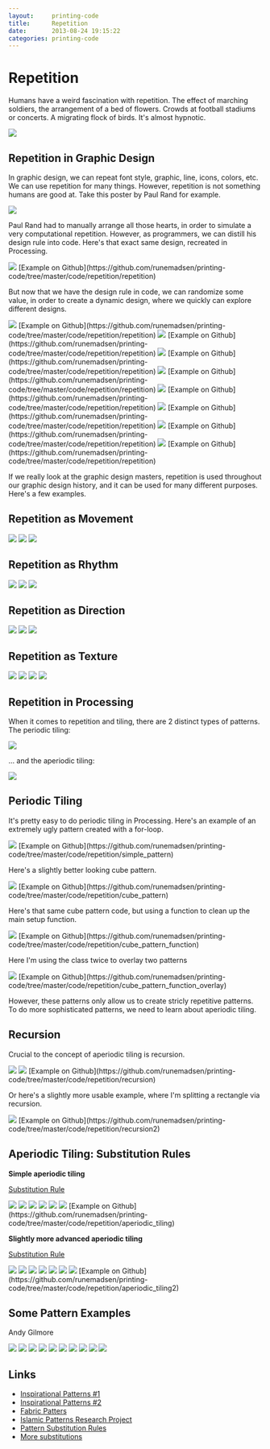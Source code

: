```yaml
---
layout:     printing-code
title:      Repetition
date:       2013-08-24 19:15:22
categories: printing-code
---
```



Repetition
==========

Humans have a weird fascination with repetition. The effect of marching soldiers, the arrangement of a bed of flowers. Crowds at football stadiums or concerts. A migrating flock of birds. It's almost hypnotic.

<img src="http://runemadsen-2012.s3.amazonaws.com/printing-code-2012/repetition/grapefruit.jpg" data-slideshow="http://runemadsen-2012.s3.amazonaws.com/printing-code-2012/repetition/grapefruit.jpg" />

Repetition in Graphic Design
----------------------------

In graphic design, we can repeat font style, graphic, line, icons, colors, etc. We can use repetition for many things. However, repetition is not something humans are good at. Take this poster by Paul Rand for example.

<img src="http://runemadsen-2012.s3.amazonaws.com/printing-code-2012/repetition/repetition_small.jpg" data-slideshow="http://runemadsen-2012.s3.amazonaws.com/printing-code-2012/repetition/repetition.png" />

Paul Rand had to manually arrange all those hearts, in order to simulate a very computational repetition. However, as programmers, we can distill his design rule into code. Here's that exact same design, recreated in Processing.

<img src="http://runemadsen-2012.s3.amazonaws.com/printing-code-2012/repetition/repetition_rune_small.jpg" data-slideshow="http://runemadsen-2012.s3.amazonaws.com/printing-code-2012/repetition/repetition_rune.png" />
[Example on Github](https://github.com/runemadsen/printing-code/tree/master/code/repetition/repetition)

But now that we have the design rule in code, we can randomize some value, in order to create a dynamic design, where we quickly can explore different designs.

<img src="http://runemadsen-2012.s3.amazonaws.com/printing-code-2012/repetition/repetition_rune2_small.jpg" data-slideshow="http://runemadsen-2012.s3.amazonaws.com/printing-code-2012/repetition/repetition_rune2.png" />
[Example on Github](https://github.com/runemadsen/printing-code/tree/master/code/repetition/repetition)

<img src="http://runemadsen-2012.s3.amazonaws.com/printing-code-2012/repetition/repetition_rune3_small.jpg" data-slideshow="http://runemadsen-2012.s3.amazonaws.com/printing-code-2012/repetition/repetition_rune3.png" />
[Example on Github](https://github.com/runemadsen/printing-code/tree/master/code/repetition/repetition)

<img src="http://runemadsen-2012.s3.amazonaws.com/printing-code-2012/repetition/repetition_rune4_small.jpg" data-slideshow="http://runemadsen-2012.s3.amazonaws.com/printing-code-2012/repetition/repetition_rune4.png" />
[Example on Github](https://github.com/runemadsen/printing-code/tree/master/code/repetition/repetition)

<img src="http://runemadsen-2012.s3.amazonaws.com/printing-code-2012/repetition/repetition_rune5_small.jpg" data-slideshow="http://runemadsen-2012.s3.amazonaws.com/printing-code-2012/repetition/repetition_rune5.png" />
[Example on Github](https://github.com/runemadsen/printing-code/tree/master/code/repetition/repetition)

<img src="http://runemadsen-2012.s3.amazonaws.com/printing-code-2012/repetition/repetition_rune6_small.jpg" data-slideshow="http://runemadsen-2012.s3.amazonaws.com/printing-code-2012/repetition/repetition_rune6.png" />
[Example on Github](https://github.com/runemadsen/printing-code/tree/master/code/repetition/repetition)

<img src="http://runemadsen-2012.s3.amazonaws.com/printing-code-2012/repetition/repetition_rune7_small.jpg" data-slideshow="http://runemadsen-2012.s3.amazonaws.com/printing-code-2012/repetition/repetition_rune7.png" />
[Example on Github](https://github.com/runemadsen/printing-code/tree/master/code/repetition/repetition)

<img src="http://runemadsen-2012.s3.amazonaws.com/printing-code-2012/repetition/repetition_rune8_small.jpg" data-slideshow="http://runemadsen-2012.s3.amazonaws.com/printing-code-2012/repetition/repetition_rune8.png" />
[Example on Github](https://github.com/runemadsen/printing-code/tree/master/code/repetition/repetition)

<img src="http://runemadsen-2012.s3.amazonaws.com/printing-code-2012/repetition/repetition_rune9_small.jpg" data-slideshow="http://runemadsen-2012.s3.amazonaws.com/printing-code-2012/repetition/repetition_rune9.png" />
[Example on Github](https://github.com/runemadsen/printing-code/tree/master/code/repetition/repetition)

If we really look at the graphic design masters, repetition is used throughout our graphic design history, and it can be used for many different purposes. Here's a few examples.

Repetition as Movement
----------------------

<img src="http://runemadsen-2012.s3.amazonaws.com/printing-code-2012/repetition/pintori_movement_small.jpg" data-slideshow="http://runemadsen-2012.s3.amazonaws.com/printing-code-2012/repetition/pintori_movement.jpg" />

<img src="http://runemadsen-2012.s3.amazonaws.com/printing-code-2012/repetition/pintori_movement2_small.jpg" data-slideshow="http://runemadsen-2012.s3.amazonaws.com/printing-code-2012/repetition/pintori_movement2.jpg" />

<img src="http://runemadsen-2012.s3.amazonaws.com/printing-code-2012/repetition/rand_movement_small.jpg" data-slideshow="http://runemadsen-2012.s3.amazonaws.com/printing-code-2012/repetition/rand_movement.jpg" />

Repetition as Rhythm
--------------------

<img src="http://runemadsen-2012.s3.amazonaws.com/printing-code-2012/repetition/rand_rhythm_small.jpg" data-slideshow="http://runemadsen-2012.s3.amazonaws.com/printing-code-2012/repetition/rand_rhythm.jpg" />

<img src="http://runemadsen-2012.s3.amazonaws.com/printing-code-2012/repetition/brockmann_rhythm_small.jpg" data-slideshow="http://runemadsen-2012.s3.amazonaws.com/printing-code-2012/repetition/brockmann_rhythm.jpg" />

<img src="http://runemadsen-2012.s3.amazonaws.com/printing-code-2012/repetition/brockmann_rhythm2_small.jpg" data-slideshow="http://runemadsen-2012.s3.amazonaws.com/printing-code-2012/repetition/brockmann_rhythm2.png" />

Repetition as Direction
-----------------------

<img src="http://runemadsen-2012.s3.amazonaws.com/printing-code-2012/repetition/megert_direction_small.jpg" data-slideshow="http://runemadsen-2012.s3.amazonaws.com/printing-code-2012/repetition/megert_direction.png" />

<img src="http://runemadsen-2012.s3.amazonaws.com/printing-code-2012/repetition/rand_direction_small.jpg" data-slideshow="http://runemadsen-2012.s3.amazonaws.com/printing-code-2012/repetition/rand_direction.png" />

<img src="http://runemadsen-2012.s3.amazonaws.com/printing-code-2012/repetition/direction2_small.jpg" data-slideshow="http://runemadsen-2012.s3.amazonaws.com/printing-code-2012/repetition/direction2.jpg" />

Repetition as Texture
---------------------

<img src="http://runemadsen-2012.s3.amazonaws.com/printing-code-2012/repetition/mandala_small.jpg" data-slideshow="http://runemadsen-2012.s3.amazonaws.com/printing-code-2012/repetition/mandala.jpg" />

<img src="http://runemadsen-2012.s3.amazonaws.com/printing-code-2012/repetition/champalimaud_texture_small.jpg" data-slideshow="http://runemadsen-2012.s3.amazonaws.com/printing-code-2012/repetition/champalimaud_texture.png" />

<img src="http://runemadsen-2012.s3.amazonaws.com/printing-code-2012/repetition/lewitt_texture_small.jpg" data-slideshow="http://runemadsen-2012.s3.amazonaws.com/printing-code-2012/repetition/lewitt_texture.jpg" />

<img src="http://runemadsen-2012.s3.amazonaws.com/printing-code-2012/repetition/lewitt_texture2_small.jpg" data-slideshow="http://runemadsen-2012.s3.amazonaws.com/printing-code-2012/repetition/lewitt_texture2.jpg" />


Repetition in Processing
------------------------

When it comes to repetition and tiling, there are 2 distinct types of patterns. The periodic tiling:

<img src="http://runemadsen-2012.s3.amazonaws.com/printing-code-2012/repetition/repetition_periodic_small.jpg" data-slideshow="http://runemadsen-2012.s3.amazonaws.com/printing-code-2012/repetition/repetition_periodic.jpg" />

... and the aperiodic tiling:

<img src="http://runemadsen-2012.s3.amazonaws.com/printing-code-2012/repetition/repetition_aperiodic_small.jpg" data-slideshow="http://runemadsen-2012.s3.amazonaws.com/printing-code-2012/repetition/repetition_aperiodic.png" />

Periodic Tiling
---------------

It's pretty easy to do periodic tiling in Processing. Here's an example of an extremely ugly pattern created with a for-loop.

<img src="http://runemadsen-2012.s3.amazonaws.com/printing-code-2012/repetition/simple_pattern_small.jpg" data-slideshow="http://runemadsen-2012.s3.amazonaws.com/printing-code-2012/repetition/simple_pattern.png" />
[Example on Github](https://github.com/runemadsen/printing-code/tree/master/code/repetition/simple_pattern)

Here's a slightly better looking cube pattern.

<img src="http://runemadsen-2012.s3.amazonaws.com/printing-code-2012/repetition/cube_pattern_small.jpg" data-slideshow="http://runemadsen-2012.s3.amazonaws.com/printing-code-2012/repetition/cube_pattern.png" />
[Example on Github](https://github.com/runemadsen/printing-code/tree/master/code/repetition/cube_pattern)

Here's that same cube pattern code, but using a function to clean up the main setup function.

<img src="http://runemadsen-2012.s3.amazonaws.com/printing-code-2012/repetition/cube_pattern_class_small.jpg" data-slideshow="http://runemadsen-2012.s3.amazonaws.com/printing-code-2012/repetition/cube_pattern_class.png" />
[Example on Github](https://github.com/runemadsen/printing-code/tree/master/code/repetition/cube_pattern_function)

Here I'm using the class twice to overlay two patterns

<img src="http://runemadsen-2012.s3.amazonaws.com/printing-code-2012/repetition/cube_pattern_class_overlay_small.jpg" data-slideshow="http://runemadsen-2012.s3.amazonaws.com/printing-code-2012/repetition/cube_pattern_class_overlay.png" />
[Example on Github](https://github.com/runemadsen/printing-code/tree/master/code/repetition/cube_pattern_function_overlay)

However, these patterns only allow us to create stricly repetitive patterns. To do more sophisticated patterns, we need to learn about aperiodic tiling.


Recursion
---------

Crucial to the concept of aperiodic tiling is recursion. 

<img src="http://runemadsen-2012.s3.amazonaws.com/printing-code-2012/repetition/recursion_ref_small.jpg" data-slideshow="http://runemadsen-2012.s3.amazonaws.com/printing-code-2012/repetition/recursion_ref.jpg" />

<img src="http://runemadsen-2012.s3.amazonaws.com/printing-code-2012/repetition/recursion_small.jpg" data-slideshow="http://runemadsen-2012.s3.amazonaws.com/printing-code-2012/repetition/recursion.png" />
[Example on Github](https://github.com/runemadsen/printing-code/tree/master/code/repetition/recursion)

Or here's a slightly more usable example, where I'm splitting a rectangle via recursion.

<img src="http://runemadsen-2012.s3.amazonaws.com/printing-code-2012/repetition/recursion2_small.jpg" data-slideshow="http://runemadsen-2012.s3.amazonaws.com/printing-code-2012/repetition/recursion2.png" />
[Example on Github](https://github.com/runemadsen/printing-code/tree/master/code/repetition/recursion2)


Aperiodic Tiling: Substitution Rules
------------------------------------

**Simple aperiodic tiling**

[Substitution Rule](http://web.media.mit.edu/~black/tiles/aperiodic.html)

<img src="http://runemadsen-2012.s3.amazonaws.com/printing-code-2012/repetition/aperiodic_division_simple_small.jpg" data-slideshow="http://runemadsen-2012.s3.amazonaws.com/printing-code-2012/repetition/aperiodic_division_simple.jpg" />

<img src="http://runemadsen-2012.s3.amazonaws.com/printing-code-2012/repetition/aperiodic_division_simple2_small.jpg" data-slideshow="http://runemadsen-2012.s3.amazonaws.com/printing-code-2012/repetition/aperiodic_division_simple2.jpg" />

<img src="http://runemadsen-2012.s3.amazonaws.com/printing-code-2012/repetition/aperiodic_division_simple3_small.jpg" data-slideshow="http://runemadsen-2012.s3.amazonaws.com/printing-code-2012/repetition/aperiodic_division_simple3.jpg" />

<img src="http://runemadsen-2012.s3.amazonaws.com/printing-code-2012/repetition/aperiodic_division_simple4_small.jpg" data-slideshow="http://runemadsen-2012.s3.amazonaws.com/printing-code-2012/repetition/aperiodic_division_simple4.jpg" />

<img src="http://runemadsen-2012.s3.amazonaws.com/printing-code-2012/repetition/aperiodic_division_simple5_small.jpg" data-slideshow="http://runemadsen-2012.s3.amazonaws.com/printing-code-2012/repetition/aperiodic_division_simple5.jpg" />

<img src="http://runemadsen-2012.s3.amazonaws.com/printing-code-2012/repetition/aperiodic_division_simple6_small.jpg" data-slideshow="http://runemadsen-2012.s3.amazonaws.com/printing-code-2012/repetition/aperiodic_division_simple6.jpg" />
[Example on Github](https://github.com/runemadsen/printing-code/tree/master/code/repetition/aperiodic_tiling)

**Slightly more advanced aperiodic tiling**

[Substitution Rule](http://tilings.math.uni-bielefeld.de/substitution_rules/t2000)

<img src="http://runemadsen-2012.s3.amazonaws.com/printing-code-2012/repetition/aperiodic_division_small.jpg" data-slideshow="http://runemadsen-2012.s3.amazonaws.com/printing-code-2012/repetition/aperiodic_division.jpg" />

<img src="http://runemadsen-2012.s3.amazonaws.com/printing-code-2012/repetition/aperiodic_division2_small.jpg" data-slideshow="http://runemadsen-2012.s3.amazonaws.com/printing-code-2012/repetition/aperiodic_division2.jpg" />

<img src="http://runemadsen-2012.s3.amazonaws.com/printing-code-2012/repetition/aperiodic_division3_small.jpg" data-slideshow="http://runemadsen-2012.s3.amazonaws.com/printing-code-2012/repetition/aperiodic_division3.jpg" />

<img src="http://runemadsen-2012.s3.amazonaws.com/printing-code-2012/repetition/aperiodic_division4_small.jpg" data-slideshow="http://runemadsen-2012.s3.amazonaws.com/printing-code-2012/repetition/aperiodic_division4.jpg" />

<img src="http://runemadsen-2012.s3.amazonaws.com/printing-code-2012/repetition/aperiodic_division5_small.jpg" data-slideshow="http://runemadsen-2012.s3.amazonaws.com/printing-code-2012/repetition/aperiodic_division5.jpg" />

<img src="http://runemadsen-2012.s3.amazonaws.com/printing-code-2012/repetition/aperiodic_division6_small.jpg" data-slideshow="http://runemadsen-2012.s3.amazonaws.com/printing-code-2012/repetition/aperiodic_division6.jpg" />

<img src="http://runemadsen-2012.s3.amazonaws.com/printing-code-2012/repetition/aperiodic_pattern_small.jpg" data-slideshow="http://runemadsen-2012.s3.amazonaws.com/printing-code-2012/repetition/aperiodic_pattern.jpg" />
[Example on Github](https://github.com/runemadsen/printing-code/tree/master/code/repetition/aperiodic_tiling2)


Some Pattern Examples
---------------------

Andy Gilmore

<img src="http://runemadsen-2012.s3.amazonaws.com/printing-code-2012/repetition/gilmore1_small.jpg" data-slideshow="http://runemadsen-2012.s3.amazonaws.com/printing-code-2012/repetition/gilmore1.jpg" />

<img src="http://runemadsen-2012.s3.amazonaws.com/printing-code-2012/repetition/gilmore2_small.jpg" data-slideshow="http://runemadsen-2012.s3.amazonaws.com/printing-code-2012/repetition/gilmore2.jpg" />

<img src="http://runemadsen-2012.s3.amazonaws.com/printing-code-2012/repetition/gilmore3_small.jpg" data-slideshow="http://runemadsen-2012.s3.amazonaws.com/printing-code-2012/repetition/gilmore3.jpg" />

<img src="http://runemadsen-2012.s3.amazonaws.com/printing-code-2012/repetition/gilmore4_small.jpg" data-slideshow="http://runemadsen-2012.s3.amazonaws.com/printing-code-2012/repetition/gilmore4.jpg" />

<img src="http://runemadsen-2012.s3.amazonaws.com/printing-code-2012/repetition/gilmore5_small.jpg" data-slideshow="http://runemadsen-2012.s3.amazonaws.com/printing-code-2012/repetition/gilmore5.jpg" />

<img src="http://runemadsen-2012.s3.amazonaws.com/printing-code-2012/repetition/gilmore6_small.jpg" data-slideshow="http://runemadsen-2012.s3.amazonaws.com/printing-code-2012/repetition/gilmore6.jpg" />

<img src="http://runemadsen-2012.s3.amazonaws.com/printing-code-2012/repetition/gilmore7_small.jpg" data-slideshow="http://runemadsen-2012.s3.amazonaws.com/printing-code-2012/repetition/gilmore7.jpg" />

<img src="http://runemadsen-2012.s3.amazonaws.com/printing-code-2012/repetition/gilmore8_small.jpg" data-slideshow="http://runemadsen-2012.s3.amazonaws.com/printing-code-2012/repetition/gilmore8.jpg" />

<img src="http://runemadsen-2012.s3.amazonaws.com/printing-code-2012/repetition/gilmore9_small.jpg" data-slideshow="http://runemadsen-2012.s3.amazonaws.com/printing-code-2012/repetition/gilmore9.jpg" />

<img src="http://runemadsen-2012.s3.amazonaws.com/printing-code-2012/repetition/gilmore10_small.jpg" data-slideshow="http://runemadsen-2012.s3.amazonaws.com/printing-code-2012/repetition/gilmore10.jpg" />


Links
-----

* [Inspirational Patterns #1](http://design.org/blog/patterns-and-graphic-design-yegor-legkov)
* [Inspirational Patterns #2](http://pinterest.com/cukri/graphic-design-patterns-textures/)
* [Fabric Patters](http://patternobserver.com/)
* [Islamic Patterns Research Project](http://nomadinception.com/gallery-arabic-patterns-islamic-patterns-research.aspx)
* [Pattern Substitution Rules](http://tilings.math.uni-bielefeld.de/substitution_rules/)
* [More substitutions](http://web.media.mit.edu/~black/tiles/aperiodic.html)
